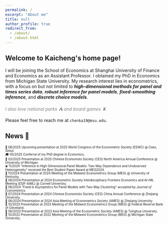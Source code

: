 ```yaml
---
permalink: /
excerpt: "About me"
title: null
author_profile: true
redirect_from: 
  - /about/
  - /about.html
---
```


## Welcome to Kaicheng's home page!

I will be joining the School of Economics at Shanghai University of Finance and Economics as an Assistant Professor. I obtained my PhD in Economics from Michigan State University. My research interest lies in econometrics, with a focus on but not limited to ***high-dimensional methods for panel and times series data***, ***robust inference for panel models***, ***fixed-smoothing inference***, and ***discrete choice models***. 

*<span style="color:grey">I also love national parks ⛺ and board games ♜.</span>*

Please feel free to reach me at `chenka19@msu.edu`.

## News 📢 

<span style="font-size:0.7em;"> 💼 08/2025 Upcoming presentation at 2025 World Congress of the Econometric Society (ESWC) @ Coex, Seoul.</span> <br>
<span style="font-size:0.7em;"> 🎓 05/2025 Conferral of my PhD degree in Economics.</span> <br>
<span style="font-size:0.7em;"> 💼 03/2025 Presentation at 2025 Chinese Economists Society (CES) North America Annual Conference @ University of Michigan.</span> <br>
<span style="font-size:0.7em;"> 🍀 11/2024 "Inference in High-Dimensional Panel Models: Two-Way Dependence and Unobserved Heterogeneity" received the Best Student Paper Award at MEG2024.</span> <br>
<span style="font-size:0.7em;"> 💼 11/2024 Presentation at 2024 Meeting of the Midwest Econometrics Group (MEG) @ University of Kentucky.</span> <br>
<span style="font-size:0.7em;"> 💼 08/2024 Presentation at 2024 Econometric Society Interdisciplinary Frontiers Economics and AI+ML Meeting (ESIF-AIML) @ Cornell Univeristy.</span> <br>
<span style="font-size:0.7em;"> 📑 08/2024 "Fixed-b Asymptotics for Panel Models with Two-Way Clustering" accepted by *Journal of Econometrics*.</span> <br>
<span style="font-size:0.7em;"> 💼 07/2024 Presentation at 2024 Chinese Economists Society (CES) China Annual Conference @ Zhejiang University.</span> <br>
<span style="font-size:0.7em;"> 💼 06/2024 Presentation at 2024 Asia Meeting of Econometrics Society (AMES) @ Zhejiang University.</span> <br>
<span style="font-size:0.7em;"> 💼 10/2023 Presentation at 2023 Meeting of the Midwest Econometrics Group (MEG) @ Federal Reserve Bank of Cleveland.</span> <br>
<span style="font-size:0.7em;"> 💼 06/2023 Presentation at 2023 Asia Meeting of the Econometric Society (AMES) @ Tsinghua University.</span> <br>
<span style="font-size:0.7em;"> 💼 10/2022 Presentation at 2022 Meeting of the Midwest Econometrics Group (MEG) @ Michigan State University.</span> <br>


